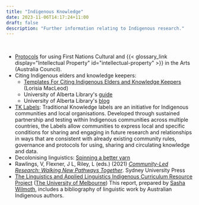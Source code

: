```yaml
---
title: "Indigenous Knowledge"
date: 2023-11-06T14:17:24+11:00
draft: false
description: "Further information relating to Indigenous research."
---
```


<br>

- [Protocols](https://australiacouncil.gov.au/wp-content/uploads/2021/07/protocols-for-using-first-nati-5f72716d09f01.pdf)
  for using First Nations Cultural and {{< glossary_link display="Intellectual Property" id="intellectual-property" >}} in the Arts (Australia Council).
- Citing Indigenous elders and knowledge keepers:
  - [Templates For Citing Indigenous Elders and Knowledge Keepers](https://kula.uvic.ca/index.php/kula/article/view/135)
    (Lorisia MacLeod)
  - University of Alberta Library's [guide](https://guides.library.ualberta.ca/c.php?g=715568&p=5112574)
  - University of Alberta Library's [blog](https://news.library.ualberta.ca/blog/2022/01/27/citing-indigenous-elders-and-knowledge-keepers/)
- [TK Labels](https://localcontexts.org/labels/traditional-knowledge-labels/): Traditional Knowledge labels are an initiative for Indigenous communities and local organisations. Developed through sustained partnership and testing within Indigenous communities across multiple countries, the Labels allow communities to express local and specific conditions for sharing and engaging in future research and relationships in ways that are consistent with already existing community rules, governance and protocols for using, sharing and circulating knowledge and data.
- Decolonising linguistics: [Spinning a better yarn](https://legacy.dynamicsoflanguage.edu.au/stories/outreach.php)
- Rawlings, V, Flexner, J L, Riley, L (eds.) (2021) _[Community-Led Research: Walking New Pathways Together](https://open.sydneyuniversitypress.com.au/files/9781743327630.pdf)_. Sydney University Press
- [The Linguistics and Applied Linguistics Indigenous Curriculum Resource Project](https://arts-icrp.unimelb.edu.au/static/assets/media/Linguistics%20and%20Applied%20Linguistics.pdf) ([The University of Melbourne](https://www.unimelb.edu.au/)) This report, prepared by [Sasha Wilmoth](https://sashawilmoth.com/), includes a bibliography of linguistic work by Australian Indigenous authors.

<br>
